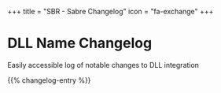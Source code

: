 +++
title = "SBR - Sabre Changelog"
icon = "fa-exchange"
+++

# DLL Name Changelog
Easily accessible log of notable changes to DLL integration

{{% changelog-entry %}}